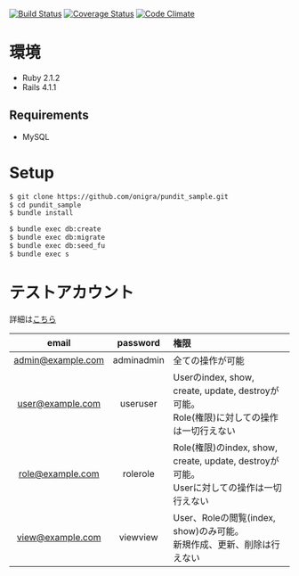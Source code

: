 [![Build Status](https://travis-ci.org/onigra/pundit_sample.svg?branch=travis)](https://travis-ci.org/onigra/pundit_sample) [![Coverage Status](https://coveralls.io/repos/onigra/pundit_sample/badge.png?branch=travis)](https://coveralls.io/r/onigra/pundit_sample?branch=travis) [![Code Climate](https://codeclimate.com/github/onigra/pundit_sample.png)](https://codeclimate.com/github/onigra/pundit_sample)

# 環境

* Ruby 2.1.2
* Rails 4.1.1

## Requirements

* MySQL

# Setup

```sh
$ git clone https://github.com/onigra/pundit_sample.git
$ cd pundit_sample
$ bundle install

$ bundle exec db:create
$ bundle exec db:migrate
$ bundle exec db:seed_fu
$ bundle exec s
```

# テストアカウント

詳細は[こちら](https://github.com/onigra/pundit_sample/blob/master/db/fixtures/sample_data.rb)

|email|password|権限|
|:---:|:------:|:--|
|admin@example.com|adminadmin|全ての操作が可能|
|user@example.com|useruser|Userのindex, show, create, update, destroyが可能。 <br> Role(権限)に対しての操作は一切行えない|
|role@example.com|rolerole|Role(権限)のindex, show, create, update, destroyが可能。 <br> Userに対しての操作は一切行えない|
|view@example.com|viewview|User、Roleの閲覧(index, show)のみ可能。 <br> 新規作成、更新、削除は行えない|

